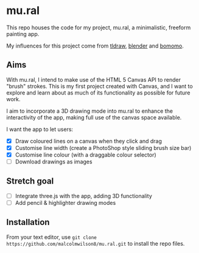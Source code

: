 # mu.ral

This repo houses the code for my project, mu.ral, a minimalistic, freeform painting app.

My influences for this project come from [tldraw](https://www.tldraw.com/), [blender](https://www.blender.org/about/) and [bomomo](https://bomomo.com/).

## Aims

With mu.ral, I intend to make use of the HTML 5 Canvas API to render "brush" strokes. This is my first project created with Canvas, and I want to explore and learn about as much of its functionality as possible for future work.

I aim to incorporate a 3D drawing mode into mu.ral to enhance the interactivity of the app, making full use of the canvas space available.

I want the app to let users:

- [x] Draw coloured lines on a canvas when they click and drag
- [x] Customise line width (create a PhotoShop style sliding brush size bar)
- [x] Customise line colour (with a draggable colour selector)
- [ ] Download drawings as images

## Stretch goal

- [ ] Integrate three.js with the app, adding 3D functionality
- [ ] Add pencil & highlighter drawing modes

## Installation

From your text editor, use `git clone https://github.com/malcolmwilson8/mu.ral.git` to install the repo files.
